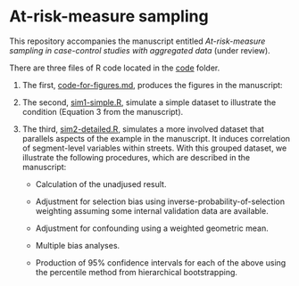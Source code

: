 # At-risk-measure sampling
This repository accompanies the manuscript entitled *At-risk-measure sampling in case-control studies with aggregated data* (under review).

There are three files of R code located in the [code](https://github.com/michaeldgarber/at-risk-measure-sampling/tree/master/code) folder.

1. The first, [code-for-figures.md](https://github.com/michaeldgarber/at-risk-measure-sampling/blob/master/code/code-for-figures.md), produces the figures in the manuscript: 

2. The second, [sim1-simple.R](https://github.com/michaeldgarber/at-risk-measure-sampling/blob/master/code/sim1-simple.R), simulate a simple dataset to illustrate the condition (Equation 3 from the manuscript).

3. The third, [sim2-detailed.R](https://github.com/michaeldgarber/at-risk-measure-sampling/blob/master/code/sim2-detailed.R), simulates a more involved dataset that parallels aspects of the example in the manuscript. It induces correlation of segment-level variables within streets. With this grouped dataset, we illustrate the following procedures, which are described in the manuscript:
    
    + Calculation of the unadjused result.

    + Adjustment for selection bias using inverse-probability-of-selection weighting assuming some internal validation data are available.
    
    + Adjustment for confounding using a weighted geometric mean.
    
    + Multiple bias analyses.
    
    + Production of 95% confidence intervals for each of the above using the percentile method from hierarchical bootstrapping.


